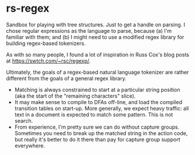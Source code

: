 # rs-regex

Sandbox for playing with tree structures. Just to get a handle on parsing.
I chose regular expressions as the language to parse, because (a) I'm familiar with them; and (b) I might need to use a modified regex library for building regex-based tokenizers. 

As with so many people, I found a lot of inspiration in Russ Cox's blog posts at
https://swtch.com/~rsc/regexp/.

Ultimately, the goals of a regex-based natural language tokenizer are rather different from the goals of a general regex library. 

* Matching is always constrained to start at a particular string position
   (aka the start of the "remaining characters" slice).
* It may make sense to compile to DFAs off-line, and load the compiled 
   transition tables on start-up. More generally, we expect heavy traffic: all 
   text in a document is expected to match some pattern. This is not search.
* From experience, I'm pretty sure we can do without capture groups.
   Sometimes you need to break up the matched string in the action code,
   but really it's better to do it there than pay for capture group support 
   everywhere.


